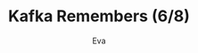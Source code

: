 ---
media: "images/rounds/round_3/kafka_remembers_6.png"
media_type: image
type: art
title: Kafka Remembers (6/8)
author: [Eva]
desc: Kafka Hynes recognises Fiore Silvestri from the previous shift, remembering her actions.
---